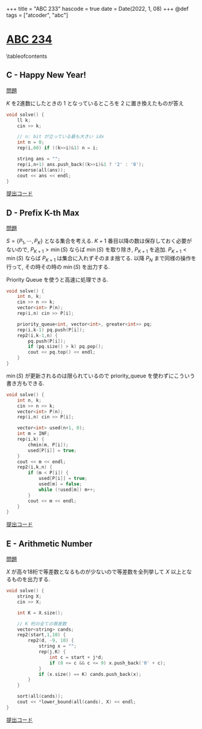 +++
title = "ABC 233"
hascode = true
date = Date(2022, 1, 08)
+++
@def tags = ["atcoder", "abc"]

# [ABC 234](https://atcoder.jp/contests/abc234)

\tableofcontents


## C - Happy New Year!

[問題](https://atcoder.jp/contests/abc234/tasks/abc234_c)

$K$ を2進数にしたときの 1 となっているところを 2 に置き換えたものが答え

```cpp
void solve() {
    ll k;
    cin >> k;

    // n: bit が立っている最も大きい idx
    int n = 0;
    rep(i,60) if ((k>>i)&1) n = i;

    string ans = "";
    rep(i,n+1) ans.push_back((k>>i)&1 ? '2' : '0');
    reverse(all(ans));
    cout << ans << endl;
}
```

[提出コード](https://atcoder.jp/contests/abc234/submissions/28420503)

## D - Prefix K-th Max

[問題]()

$S = \{P_1, \cdots, P_K\}$ となる集合を考える.
$K+1$ 番目以降の数は保存しておく必要がないので, $P_{K+1} > \min(S)$ ならば $\min(S)$ を取り除き, $P_{K+1}$ を追加.
$P_{K+1} < \min(S)$ ならば $P_{K+1}$ は集合に入れずそのまま捨てる.
以降 $P_N$ まで同様の操作を行って, その時その時の $\min(S)$ を出力する.

Priority Queue を使うと高速に処理できる.

```cpp
void solve() {
    int n, k;
    cin >> n >> k;
    vector<int> P(n);
    rep(i,n) cin >> P[i];

    priority_queue<int, vector<int>, greater<int>> pq;
    rep(i,k-1) pq.push(P[i]);
    rep2(i,k-1,n) {
        pq.push(P[i]);
        if (pq.size() > k) pq.pop();
        cout << pq.top() << endl;
    }
}
```

$\min(S)$ が更新されるのは限られているので priority_queue を使わずにこういう書き方もできる.
```cpp
void solve() {
    int n, k;
    cin >> n >> k;
    vector<int> P(n);
    rep(i,n) cin >> P[i];

    vector<int> used(n+1, 0);
    int m = INF;
    rep(i,k) {
        chmin(m, P[i]);
        used[P[i]] = true;
    }
    cout << m << endl;
    rep2(i,k,n) {
        if (m < P[i]) {
            used[P[i]] = true;
            used[m] = false;
            while (!used[m]) m++;
        }
        cout << m << endl;
    }
}
```

[提出コード](https://atcoder.jp/contests/abc234/submissions/28420785)


## E - Arithmetic Number
[問題](https://atcoder.jp/contests/abc234/tasks/abc234_e)

$X$ が高々18桁で等差数となるものが少ないので等差数を全列挙して $X$ 以上となるものを出力する.

```cpp
void solve() {
    string X;
    cin >> X;

    int K = X.size();

    // K 桁の全ての等差数
    vector<string> cands;
    rep2(start,1,10) {
        rep2(d, -9, 10) {
            string x = "";
            rep(j,K) {
                int c = start + j*d;
                if (0 <= c && c <= 9) x.push_back('0' + c);
            }
            if (x.size() == K) cands.push_back(x);
        }
    }

    sort(all(cands));
    cout << *lower_bound(all(cands), X) << endl;
}
```

[提出コード](https://atcoder.jp/contests/abc234/submissions/28421180)

